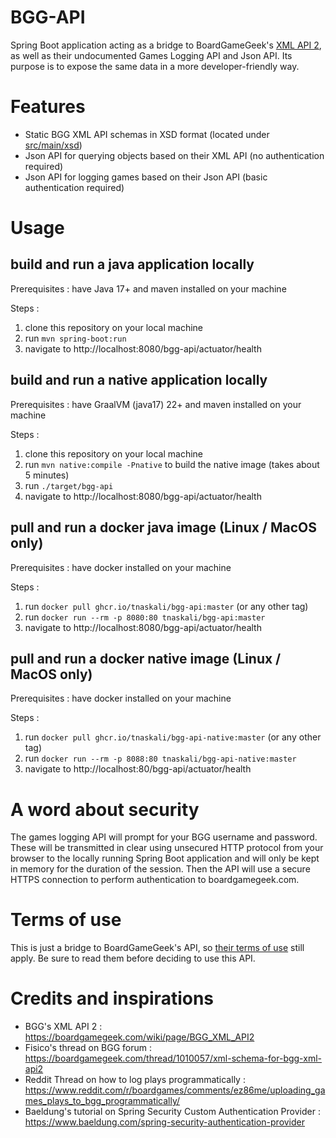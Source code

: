 # BGG-API

Spring Boot application acting as a bridge to
BoardGameGeek's [XML API 2](https://boardgamegeek.com/wiki/page/BGG_XML_API2), as well as their undocumented Games
Logging API and Json API. Its purpose is to expose the same data in a more developer-friendly way.

# Features

- Static BGG XML API schemas in XSD format (located under [src/main/xsd](src/main/xsd))
- Json API for querying objects based on their XML API (no authentication required)
- Json API for logging games based on their Json API (basic authentication required)

# Usage

## build and run a java application locally

Prerequisites : have Java 17+ and maven installed on your machine

Steps :

1. clone this repository on your local machine
2. run `mvn spring-boot:run`
3. navigate to http://localhost:8080/bgg-api/actuator/health

## build and run a native application locally

Prerequisites : have GraalVM (java17) 22+ and maven installed on your machine

Steps :

1. clone this repository on your local machine
2. run `mvn native:compile -Pnative` to build the native image (takes about 5 minutes)
3. run `./target/bgg-api`
4. navigate to http://localhost:8080/bgg-api/actuator/health

## pull and run a docker java image (Linux / MacOS only)

Prerequisites : have docker installed on your machine

Steps :

1. run `docker pull ghcr.io/tnaskali/bgg-api:master` (or any other tag)
2. run `docker run --rm -p 8080:80 tnaskali/bgg-api:master`
3. navigate to http://localhost:8080/bgg-api/actuator/health

## pull and run a docker native image (Linux / MacOS only)

Prerequisites : have docker installed on your machine

Steps :

1. run `docker pull ghcr.io/tnaskali/bgg-api-native:master` (or any other tag)
2. run `docker run --rm -p 8088:80 tnaskali/bgg-api-native:master`
3. navigate to http://localhost:80/bgg-api/actuator/health

# A word about security

The games logging API will prompt for your BGG username and password. These will be transmitted in clear using unsecured
HTTP protocol from your browser to the locally running Spring Boot application and will only be kept in memory for the
duration of the session. Then the API will use a secure HTTPS connection to perform authentication to boardgamegeek.com.

# Terms of use

This is just a bridge to BoardGameGeek's API,
so [their terms of use](https://boardgamegeek.com/wiki/page/XML_API_Terms_of_Use#) still apply. Be sure to read them
before deciding to use this API.

# Credits and inspirations

- BGG's XML API 2 : https://boardgamegeek.com/wiki/page/BGG_XML_API2
- Fisico's thread on BGG forum : https://boardgamegeek.com/thread/1010057/xml-schema-for-bgg-xml-api2
- Reddit Thread on how to log plays programmatically : https://www.reddit.com/r/boardgames/comments/ez86me/uploading_games_plays_to_bgg_programmatically/
- Baeldung's tutorial on Spring Security Custom Authentication Provider : https://www.baeldung.com/spring-security-authentication-provider
